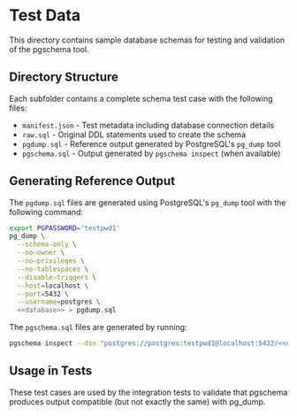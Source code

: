 # Test Data

This directory contains sample database schemas for testing and validation of the pgschema tool.

## Directory Structure

Each subfolder contains a complete schema test case with the following files:

- `manifest.json` - Test metadata including database connection details
- `raw.sql` - Original DDL statements used to create the schema
- `pgdump.sql` - Reference output generated by PostgreSQL's `pg_dump` tool
- `pgschema.sql` - Output generated by `pgschema inspect` (when available)

## Generating Reference Output

The `pgdump.sql` files are generated using PostgreSQL's `pg_dump` tool with the following command:

```bash
export PGPASSWORD='testpwd1'
pg_dump \
  --schema-only \
  --no-owner \
  --no-privileges \
  --no-tablespaces \
  --disable-triggers \
  --host=localhost \
  --port=5432 \
  --username=postgres \
  <<database>> > pgdump.sql
```

The `pgschema.sql` files are generated by running:

```bash
pgschema inspect --dsn "postgres://postgres:testpwd1@localhost:5432/<<database>>"
```

## Usage in Tests

These test cases are used by the integration tests to validate that pgschema produces output compatible (but not exactly the same) with pg_dump.